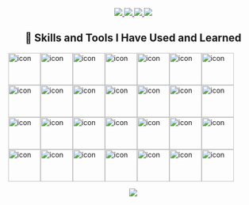 <p align="center">
  <a href="https://codepen.io/yellowflash2041">
    <img src="https://img.shields.io/badge/Codepen-000000?logo=codepen"/>
  </a>
  <a href="https://www.freecodecamp.org/yellowflash2041">
    <img src="https://img.shields.io/badge/Freecodecamp-%23123.svg?&logo=freecodecamp"/>
  </a>
  <a href="https://join.skype.com/invite/wakJJYn0KpVO">
    <img src="https://img.shields.io/badge/Skype-%2300AFF0.svg?logo=Skype&logoColor=white"/>
  </a>
  <img src="https://img.shields.io/badge/Discord-%235865F2.svg?logo=discord&logoColor=white"/>
</p>

<h2 align="center">🚀 Skills and Tools I Have Used and Learned</h2>

<div style="display: flex; align-items: flex-start;">
  <img src="https://techstack-generator.vercel.app/js-icon.svg" alt="icon" width="65" height="65" />
  <img src="https://techstack-generator.vercel.app/ts-icon.svg" alt="icon" width="65" height="65" />
  <img src="https://techstack-generator.vercel.app/rescript-icon.svg" alt="icon" width="65" height="65" />
  <img src="https://techstack-generator.vercel.app/cpp-icon.svg" alt="icon" width="65" height="65" />
  <img src="https://techstack-generator.vercel.app/csharp-icon.svg" alt="icon" width="65" height="65" />
  <img src="https://techstack-generator.vercel.app/swift-icon.svg" alt="icon" width="65" height="65" />
  <img src="https://techstack-generator.vercel.app/react-icon.svg" alt="icon" width="65" height="65" />
</div>
<div style="display: flex; align-items: flex-start;">
  <img src="https://techstack-generator.vercel.app/redux-icon.svg" alt="icon" width="65" height="65" />
  <img src="https://techstack-generator.vercel.app/gatsby-icon.svg" alt="icon" width="65" height="65" />
  <img src="https://techstack-generator.vercel.app/sass-icon.svg" alt="icon" width="65" height="65" />
  <img src="https://techstack-generator.vercel.app/storybook-icon.svg" alt="icon" width="65" height="65" />
  <img src="https://techstack-generator.vercel.app/webpack-icon.svg" alt="icon" width="65" height="65" />
  <img src="https://techstack-generator.vercel.app/eslint-icon.svg" alt="icon" width="65" height="65" />
  <img src="https://techstack-generator.vercel.app/prettier-icon.svg" alt="icon" width="65" height="65" />
</div>
<div style="display: flex; align-items: flex-start;">
  <img src="https://techstack-generator.vercel.app/jest-icon.svg" alt="icon" width="65" height="65" />
  <img src="https://techstack-generator.vercel.app/testinglibrary-icon.svg" alt="icon" width="65" height="65" />
  <img src="https://techstack-generator.vercel.app/python-icon.svg" alt="icon" width="65" height="65" />
  <img src="https://techstack-generator.vercel.app/django-icon.svg" alt="icon" width="65" height="65" />
  <img src="https://techstack-generator.vercel.app/graphql-icon.svg" alt="icon" width="65" height="65" />
  <img src="https://techstack-generator.vercel.app/restapi-icon.svg" alt="icon" width="65" height="65" />
  <img src="https://techstack-generator.vercel.app/github-icon.svg" alt="icon" width="65" height="65" />
</div>
<div style="display: flex; align-items: flex-start;">
  <img src="https://techstack-generator.vercel.app/docker-icon.svg" alt="icon" width="65" height="65" />
  <img src="https://techstack-generator.vercel.app/kubernetes-icon.svg" alt="icon" width="65" height="65" />
  <img src="https://techstack-generator.vercel.app/aws-icon.svg" alt="icon" width="65" height="65" />
  <img src="https://techstack-generator.vercel.app/nginx-icon.svg" alt="icon" width="65" height="65" />
  <img src="https://techstack-generator.vercel.app/mysql-icon.svg" alt="icon" width="65" height="65" />
  <img src="https://techstack-generator.vercel.app/raspberrypi-icon.svg" alt="icon" width="65" height="65" />
  <img src="https://techstack-generator.vercel.app/java-icon.svg" alt="icon" width="65" height="65" />
</div>

<p align="center">
  <a href="https://Rasengan.yellowflash2041.repl.co">
    <img src="https://user-images.githubusercontent.com/110062591/199664030-9e8cb78a-e462-4368-995a-a792a1c0ed69.gif" />
  </a>
</p>

<!---
yellowflash2041/yellowflash2041 is a ✨ special ✨ repository because its `README.md` (this file) appears on your GitHub profile.
You can click the Preview link to take a look at your changes.
--->
